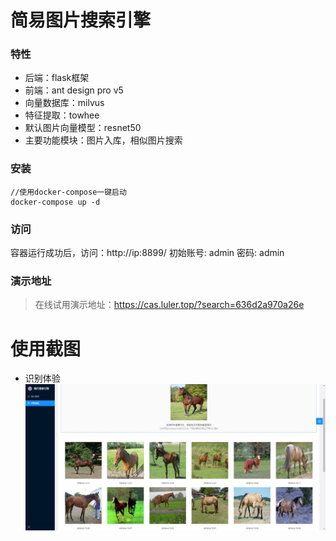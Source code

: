 # 简易图片搜索引擎

### 特性

- 后端：flask框架
- 前端：ant design pro v5
- 向量数据库：milvus
- 特征提取：towhee
- 默认图片向量模型：resnet50
- 主要功能模块：图片入库，相似图片搜索

### 安装

```
//使用docker-compose一键启动
docker-compose up -d
```

### 访问

容器运行成功后，访问：http://ip:8899/
初始账号: admin 密码: admin

### 演示地址
> 在线试用演示地址：https://cas.luler.top/?search=636d2a970a26e

# 使用截图

- 识别体验
  ![识别体验](example1.jpg "使用截图")


